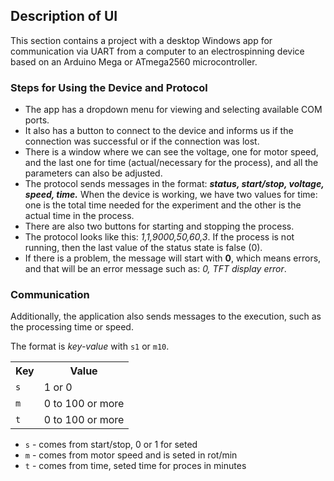 <h2>Description of UI</h2>
<p>This section contains a project with a desktop Windows app for communication via UART from a computer to an electrospinning device based on an Arduino Mega or ATmega2560 microcontroller.</p>

<h3>Steps for Using the Device and Protocol</h3>
<ul>
    <li>The app has a dropdown menu for viewing and selecting available COM ports.</li>
    <li>It also has a button to connect to the device and informs us if the connection was successful or if the connection was lost.</li>
    <li>There is a window where we can see the voltage, one for motor speed, and the last one for time (actual/necessary for the process), and all the parameters can also be adjusted.</li>
    <li>The protocol sends messages in the format: <i><b>status, start/stop, voltage, speed, time.</b></i> When the device is working, we have two values for time: one is the total time needed for the experiment and the other is the actual time in the process.</li>
    <li>There are also two buttons for starting and stopping the process.</li>
    <li>The protocol looks like this: <i>1,1,9000,50,60,3</i>. If the process is not running, then the last value of the status state is false (0).</li>
    <li>If there is a problem, the message will start with <b>0</b>, which means errors, and that will be an error message such as: <i>0, TFT display error</i>.</li>
</ul>

<h3>Communication</h3>
<p>Additionally, the application also sends messages to the execution, such as the processing time or speed.</p>
<p>The format is <i>key-value</i> with <code>s1</code> or <code>m10</code>.</p>
<table>
    <tr>
        <th>Key</th>
        <th>Value</th>
    </tr>
    <tr>
        <td><code>s</code></td>
        <td>1 or 0</td>
    </tr>
    <tr>
        <td><code>m</code></td>
        <td>0 to 100 or more</td>
    </tr>
    <tr>
        <td><code>t</code></td>
        <td>0 to 100 or more</td>
    </tr>
</table>
<ul>
    <li><code>s</code> - comes from start/stop, 0 or 1 for seted </li>
    <li><code>m</code> - comes from motor speed and is seted in rot/min</li>
    <li><code>t</code> - comes from time, seted time for proces in minutes</li>
</ul>